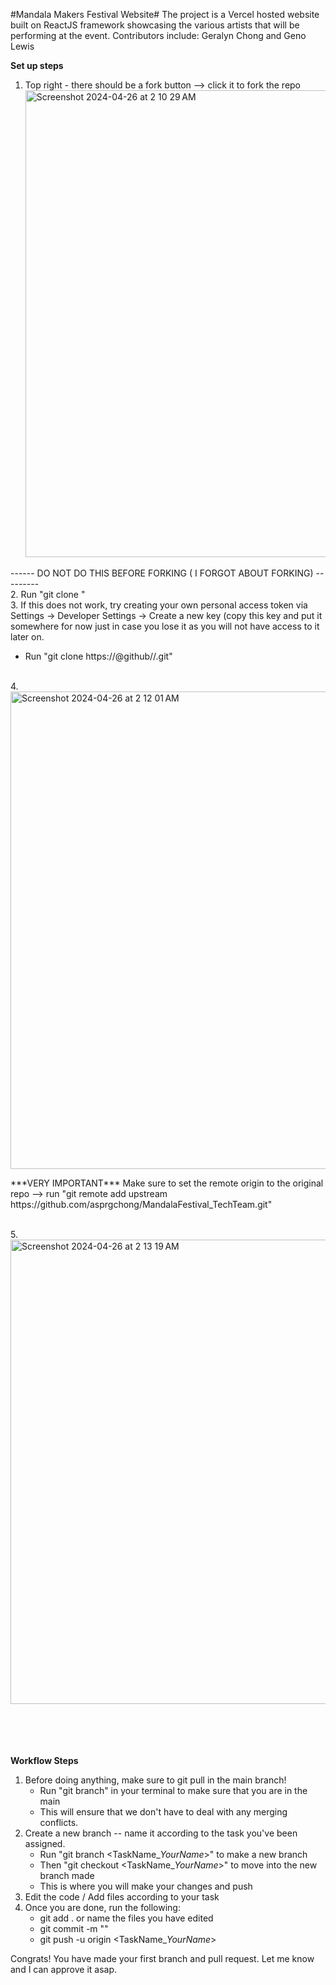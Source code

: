 #Mandala Makers Festival Website#
The project is a Vercel hosted website built on ReactJS framework showcasing the various artists that will be performing at the event. 
Contributors include: Geralyn Chong and Geno Lewis

**Set up steps**
1. Top right - there should be a fork button --> click it to fork the repo
   <img width="747" alt="Screenshot 2024-04-26 at 2 10 29 AM" src="https://github.com/asprgchong/MandalaFestival_TechTeam/assets/136625723/03d0bbe0-e9c8-41b5-aec7-5e12b04c83df">
   
------ DO NOT DO THIS BEFORE FORKING ( I FORGOT ABOUT FORKING) ---------<br/>
2. Run "git clone <https or ssh link provided by the FORKED repo>"<br/>
3. If this does not work, try creating your own personal access token via Settings -> Developer Settings -> Create a new key (copy this key and put it somewhere for now just in case you lose it as you will not have access to it later on.
   - Run "git clone https://<yourPersonalAccessToken>@github/<yourgithubUserName>/<FORKEDrepo>.git"

<br/>
4. 
<img width="764" alt="Screenshot 2024-04-26 at 2 12 01 AM" src="https://github.com/asprgchong/MandalaFestival_TechTeam/assets/136625723/0e4680e4-0ab3-459d-91b8-e48c04b4976f">
      <p>***VERY IMPORTANT*** Make sure to set the remote origin to the original repo --> run "git remote add upstream https://github.com/asprgchong/MandalaFestival_TechTeam.git"</p>
<br/>
5. 
<img width="743" alt="Screenshot 2024-04-26 at 2 13 19 AM" src="https://github.com/asprgchong/MandalaFestival_TechTeam/assets/136625723/196eb195-d761-4241-a995-0c064fa43e3b">

<br/><br/><br/><br/>
**Workflow Steps**
1. Before doing anything, make sure to git pull in the main branch!
   - Run "git branch" in your terminal to make sure that you are in the main
   - This will ensure that we don't have to deal with any merging conflicts.
2. Create a new branch -- name it according to the task you've been assigned. 
   - Run "git branch <TaskName_*YourName*>" to make a new branch
   - Then "git checkout <TaskName_*YourName*>" to move into the new branch made
   - This is where you will make your changes and push
3. Edit the code / Add files according to your task
4. Once you are done, run the following:
   - git add . or name the files you have edited
   - git commit -m "<commit message>"
   - git push -u origin <TaskName_*YourName*>

Congrats! You have made your first branch and pull request. Let me know and I can approve it asap.

